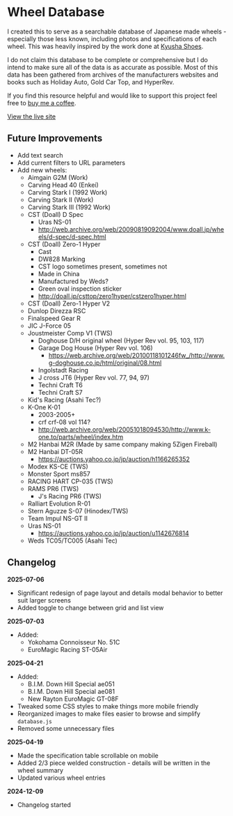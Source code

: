 # Wheel Database

I created this to serve as a searchable database of Japanese made wheels - especially those less known, including photos and specifications of each wheel. This was heavily inspired by the work done at [Kyusha Shoes](https://www.kyushashoes.com).

I do not claim this database to be complete or comprehensive but I do intend to make sure all of the data is as accurate as possible. Most of this data has been gathered from archives of the manufacturers websites and books such as Holiday Auto, Gold Car Top, and HyperRev.

If you find this resource helpful and would like to support this project feel free to [buy me a coffee](https://paypal.me/chrisephoto).

[View the live site](https://chrisephoto.github.io/wheel-database/)

## Future Improvements

* Add text search
* Add current filters to URL parameters
* Add new wheels:
  * Aimgain G2M (Work)
  * Carving Head 40 (Enkei)
  * Carving Stark I (1992 Work)
  * Carving Stark II (Work)
  * Carving Stark III (1992 Work)
  * CST (Doall) D Spec
    * Uras NS-01
    * http://web.archive.org/web/20090819092004/www.doall.jp/wheels/d-spec/d-spec.html
  * CST (Doall) Zero-1 Hyper
    * Cast
    * DW828 Marking
    * CST logo sometimes present, sometimes not
    * Made in China
    * Manufactured by Weds?
    * Green oval inspection sticker 
    * http://doall.jp/csttop/zero1hyper/cstzero1hyper.html
  * CST (Doall) Zero-1 Hyper V2
  * Dunlop Direzza RSC
  * Finalspeed Gear R
  * JIC J-Force 05
  * Joustmeister Comp V1 (TWS)
    * Doghouse D/H original wheel (Hyper Rev vol. 95, 103, 117)
    * Garage Dog House (Hyper Rev vol. 106)
      * https://web.archive.org/web/20100118101246fw_/http://www.g-doghouse.co.jp/html/original/08.html
    * Ingolstadt Racing
    * J cross JT6 (Hyper Rev vol. 77, 94, 97)
    * Techni Craft T6
    * Techni Craft S7
  * Kid's Racing (Asahi Tec?)
  * K-One K-01
    * 2003-2005+
    * crf crf-08 vol 114?
    * http://web.archive.org/web/20051018094530/http://www.k-one.to/parts/wheel/index.htm
  * M2 Hanbai M2R (Made by same company making 5Zigen Fireball)
  * M2 Hanbai DT-05R
    * https://auctions.yahoo.co.jp/jp/auction/h1166265352
  * Modex KS-CE (TWS)
  * Monster Sport ms857
  * RACING HART CP-035 (TWS)
  * RAMS PR6 (TWS)
    * J's Racing PR6 (TWS)
  * Ralliart Evolution R-01
  * Stern Aguzze S-07 (Hinodex/TWS)
  * Team Impul NS-GT II
  * Uras NS-01
    * https://auctions.yahoo.co.jp/jp/auction/u1142676814
  * Weds TC05/TC005 (Asahi Tec)

## Changelog

**2025-07-06**
* Significant redesign of page layout and details modal behavior to better suit larger screens
* Added toggle to change between grid and list view

**2025-07-03**
* Added:
  * Yokohama Connoisseur No. 51C
  * EuroMagic Racing ST-05Air

**2025-04-21**
* Added:
  * B.I.M. Down Hill Special ae051
  * B.I.M. Down Hill Special ae081
  * New Rayton EuroMagic GT-08F
* Tweaked some CSS styles to make things more mobile friendly
* Reorganized images to make files easier to browse and simplify `database.js`
* Removed some unnecessary files


**2025-04-19**
* Made the specification table scrollable on mobile
* Added 2/3 piece welded construction - details will be written in the wheel summary
* Updated various wheel entries

**2024-12-09**
* Changelog started
 
